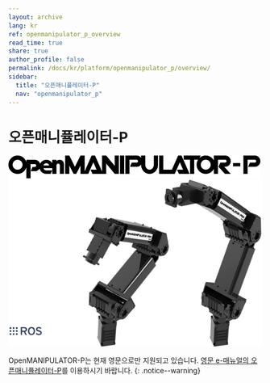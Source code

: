```yaml
---
layout: archive
lang: kr
ref: openmanipulator_p_overview
read_time: true
share: true
author_profile: false
permalink: /docs/kr/platform/openmanipulator_p/overview/
sidebar:
  title: "오픈매니퓰레이터-P"
  nav: "openmanipulator_p"
---
```


# 오픈매니퓰레이터-P
![](/assets/images/platform/openmanipulator_p/logo.png)
<img src="/assets/images/platform/openmanipulator_p/product_img.png" width="1250">


OpenMANIPULATOR-P는 현재 영문으로만 지원되고 있습니다. [영문 e-매뉴얼의 오픈매니퓰레이터-P](/docs/en/platform/openmanipulator_p/overview/)를 이용하시기 바랍니다.
{: .notice--warning}
